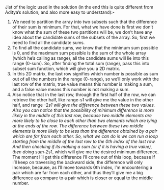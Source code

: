 Jist of the logic used in the solution (in the end this is quite different from Aditya’s solution, and also more easy to understand):-


1.	We need to partition the array into two subsets such that the difference of their sum is minimum. For that, what we have done is first we don’t know what the sum of these two partitions will be, we don’t have any idea about the candidate sums of the subsets of the array. So, first we need to find all the candidate sums.
2.	To find all the candidate sums, we know that the minimum sum possible is 0, and the maximum sum possible is the sum of the whole array (which he’s calling as range), all the candidate sums will lie into this range (0-sum). So, after finding the total sum (range), pass this into subset sum function, which will give you a 2D matrix.
3.	In this 2D matrix, the last row signifies which number is possible as sum out of all the numbers in the range (0-range), so we’ll only work with the last row of the matrix, true value means this number is making a sum, and a false value means this number is not making a sum.
4.	Also notice that in the last row, through the first half of the row, we can retrieve the other half, like range-s1 will give me the value in the other half, and range -2*s1 will give the difference between these two values. Also you can notice that the possibility of minimum difference is more likely in the middle of this last row, because two middle elements are more likely to be close to each other than two elements which are lying at the ends of the row. The difference between these two middle elements is more likely to be less than the difference obtained by a pair which are far from each other. So, what we can do is we can run a loop starting from the middle of the last row to the 0th index of the last row. And then checking if its making a sum (or if it is having a true value), then doing sum-2*s1, which will give me the desired minimum difference. The moment I’ll get this difference I’ll come out of this loop, because if I’ll keep on traversing the backward side, the difference will only increase, because, as I’ll move towards 0th index, I’m encountering a pair which are far from each other, and thus they’ll give me a big difference as compare to a pair which is closer or equal to the middle number.

